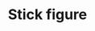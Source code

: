 ---
pid: CH877
title: Stick figure
location_transcription: Here
zipcode: '18801'
outside_phl: 'Montrose PA '
neighborhood: 
age: '15'
age_range: 13-19
instagram: 
image_file_name: CH_877.jpg
proposal_transcription: 
topic: Unknown
topic_summary: '0'
type: Other No Form
keywords_other: 
credit: 
image_labels: 
twitter: summermaginley
facebook: 
permalink: "/monuments/ch877/"
layout: item-page
---